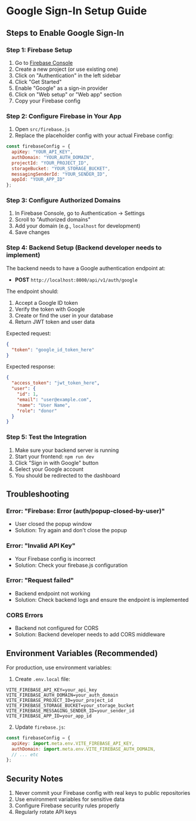 # Google Sign-In Setup Guide

## Steps to Enable Google Sign-In

### Step 1: Firebase Setup

1. Go to [Firebase Console](https://console.firebase.google.com/)
2. Create a new project (or use existing one)
3. Click on "Authentication" in the left sidebar
4. Click "Get Started"
5. Enable "Google" as a sign-in provider
6. Click on "Web setup" or "Web app" section
7. Copy your Firebase config

### Step 2: Configure Firebase in Your App

1. Open `src/firebase.js`
2. Replace the placeholder config with your actual Firebase config:

```javascript
const firebaseConfig = {
  apiKey: "YOUR_API_KEY",
  authDomain: "YOUR_AUTH_DOMAIN",
  projectId: "YOUR_PROJECT_ID",
  storageBucket: "YOUR_STORAGE_BUCKET",
  messagingSenderId: "YOUR_SENDER_ID",
  appId: "YOUR_APP_ID"
};
```

### Step 3: Configure Authorized Domains

1. In Firebase Console, go to Authentication → Settings
2. Scroll to "Authorized domains"
3. Add your domain (e.g., `localhost` for development)
4. Save changes

### Step 4: Backend Setup (Backend developer needs to implement)

The backend needs to have a Google authentication endpoint at:
- **POST** `http://localhost:8000/api/v1/auth/google`

The endpoint should:
1. Accept a Google ID token
2. Verify the token with Google
3. Create or find the user in your database
4. Return JWT token and user data

Expected request:
```json
{
  "token": "google_id_token_here"
}
```

Expected response:
```json
{
  "access_token": "jwt_token_here",
  "user": {
    "id": 1,
    "email": "user@example.com",
    "name": "User Name",
    "role": "donor"
  }
}
```

### Step 5: Test the Integration

1. Make sure your backend server is running
2. Start your frontend: `npm run dev`
3. Click "Sign in with Google" button
4. Select your Google account
5. You should be redirected to the dashboard

## Troubleshooting

### Error: "Firebase: Error (auth/popup-closed-by-user)"
- User closed the popup window
- Solution: Try again and don't close the popup

### Error: "Invalid API Key"
- Your Firebase config is incorrect
- Solution: Check your firebase.js configuration

### Error: "Request failed"
- Backend endpoint not working
- Solution: Check backend logs and ensure the endpoint is implemented

### CORS Errors
- Backend not configured for CORS
- Solution: Backend developer needs to add CORS middleware

## Environment Variables (Recommended)

For production, use environment variables:

1. Create `.env.local` file:
```
VITE_FIREBASE_API_KEY=your_api_key
VITE_FIREBASE_AUTH_DOMAIN=your_auth_domain
VITE_FIREBASE_PROJECT_ID=your_project_id
VITE_FIREBASE_STORAGE_BUCKET=your_storage_bucket
VITE_FIREBASE_MESSAGING_SENDER_ID=your_sender_id
VITE_FIREBASE_APP_ID=your_app_id
```

2. Update `firebase.js`:
```javascript
const firebaseConfig = {
  apiKey: import.meta.env.VITE_FIREBASE_API_KEY,
  authDomain: import.meta.env.VITE_FIREBASE_AUTH_DOMAIN,
  // ... etc
};
```

## Security Notes

1. Never commit your Firebase config with real keys to public repositories
2. Use environment variables for sensitive data
3. Configure Firebase security rules properly
4. Regularly rotate API keys
